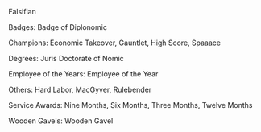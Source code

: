 Falsifian

Badges: Badge of Diplonomic

Champions: Economic Takeover, Gauntlet, High Score, Spaaace

Degrees: Juris Doctorate of Nomic

Employee of the Years: Employee of the Year

Others: Hard Labor, MacGyver, Rulebender

Service Awards: Nine Months, Six Months, Three Months, Twelve Months

Wooden Gavels: Wooden Gavel


